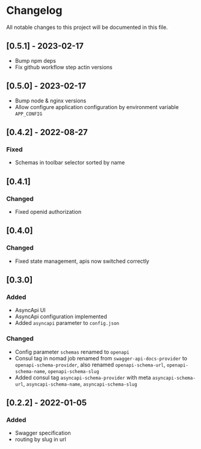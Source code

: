 # Changelog
All notable changes to this project will be documented in this file.

## [0.5.1] - 2023-02-17
* Bump npm deps
* Fix github workflow step actin versions

## [0.5.0] - 2023-02-17
* Bump node & nginx versions
* Allow configure application configuration by environment variable `APP_CONFIG`

## [0.4.2] - 2022-08-27
### Fixed
* Schemas in toolbar selector sorted by name

## [0.4.1]
### Changed
* Fixed openid authorization

## [0.4.0]
### Changed
* Fixed state management, apis now switched correctly

## [0.3.0]
### Added
* AsyncApi UI
* AsyncApi configuration implemented
* Added `asyncapi` parameter to `config.json`
### Changed
* Config parameter `schemas` renamed to `openapi`
* Consul tag in nomad job renamed from `swagger-api-docs-provider` to `openapi-schema-provider`, also renamed `openapi-schema-url`, `openapi-schema-name`, `openapi-schema-slug`
* Added consul tag `asyncapi-schema-provider` with meta `asyncapi-schema-url`, `asyncapi-schema-name`, `asyncapi-schema-slug`

## [0.2.2] - 2022-01-05
### Added
* Swagger specification
* routing by slug in url
